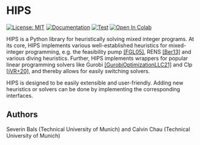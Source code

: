 # HIPS
[![License: MIT](https://img.shields.io/badge/License-MIT-yellow.svg)](https://opensource.org/licenses/MIT) [![Documentation](https://github.com/cxlvinchau/hips/actions/workflows/main.yml/badge.svg)](https://cxlvinchau.github.io/hips) [![Test](https://github.com/cxlvinchau/hips/actions/workflows/test.yml/badge.svg)](https://github.com/cxlvinchau/hips/actions/workflows/test.yml) [![Open In Colab](https://colab.research.google.com/assets/colab-badge.svg)](https://colab.research.google.com/github/cxlvinchau/hips-examples/blob/main/notebooks/mip-example.ipynb)


HIPS is a Python library for heuristically solving mixed integer programs. At its core, HIPS implements various well-established heuristics for mixed-integer programming, e.g. the feasibility pump [[FGL05]](https://cxlvinchau.github.io/hips/references.html#id4), RENS [[Ber13]](https://cxlvinchau.github.io/hips/references.html#id6) and various diving heuristics. Further, HIPS implements wrappers for popular linear programming solvers like Gurobi [[GurobiOptimizationLLC21]](https://cxlvinchau.github.io/hips/references.html#id9) and Clp [[jVR+20]](https://cxlvinchau.github.io/hips/references.html#id8), and thereby allows for easily switching solvers.

HIPS is designed to be easily extensible and user-friendly. Adding new heuristics or solvers can be done by implementing the corresponding interfaces.

## Authors
Severin Bals (Technical University of Munich) and Calvin Chau (Technical University of Munich)

